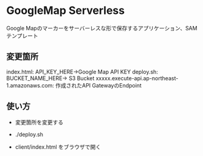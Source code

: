 # GoogleMap Serverless

Google Mapのマーカーをサーバーレスな形で保存するアプリケーション、SAMテンプレート

## 変更箇所

index.html: API_KEY_HERE→Google Map API KEY
deploy.sh: BUCKET_NAME_HERE→ S3 Bucket
xxxxx.execute-api.ap-northeast-1.amazonaws.com: 作成されたAPI GatewayのEndpoint

## 使い方

* 変更箇所を変更する

* ./deploy.sh

* client/index.html をブラウザで開く
